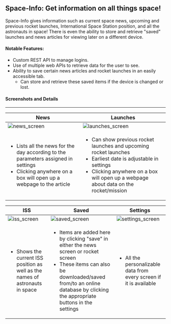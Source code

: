 ## Space-Info: Get information on all things space!

Space-Info gives information such as current space news, upcoming and previous rocket launches, International Space Station position, and all the astronauts in space! There is even the ability to store and retrieve "saved" launches and news articles for viewing later on a different device.

#### Notable Features:
* Custom REST API to manage logins.
* Use of multiple web APIs to retrieve data for the user to see.
* Ability to save certain news articles and rocket launches in an easily accessible tab.
	* Can store and retrieve these saved items if the device is changed or lost.

#### Screenshots and Details
---

| News             |  Launches |
| -------------------------|-------------------------|
| ![news_screen](https://user-images.githubusercontent.com/38901444/87383901-70ebe580-c568-11ea-97d6-86ee3a13c3ec.png)  |  ![launches_screen](https://user-images.githubusercontent.com/38901444/87384037-ca541480-c568-11ea-9355-2c7ba125ac57.png) |
|  <ul><li>Lists all the news for the day according to the parameters assigned in settings</li><li>Clicking anywhere on a box will open up a webpage to the article</li></ul> | <ul><li>Can show previous rocket launches and upcoming rocket launches</li><li>Earliest date is adjustable in settings</li><li>Clicking anywhere on a box will open up a webpage about data on the rocket/mission</li></ul> |


| ISS             |  Saved | Settings |
| -------------------------|------------------------- | ------------------------- |
| ![iss_screen](https://user-images.githubusercontent.com/38901444/87384214-2ae35180-c569-11ea-96b6-964c36580e79.png)  |  ![saved_screen](https://user-images.githubusercontent.com/38901444/87384230-39316d80-c569-11ea-951f-5bf20942b728.png) | ![settings_screen](https://user-images.githubusercontent.com/38901444/87384277-56fed280-c569-11ea-9de9-45536f315957.png) |
| <ul><li>Shows the current ISS position as well as the names of astronauts in space</li></ul> |  <ul><li>Items are added here by clicking "save" in either the news screen or rocket screen</li><li>These items can also be downloaded/saved from/to an online database by clicking the appropriate buttons in the settings</li></ul>| <ul><li>All the personalizable data from every screen if it is available</li></ul> |
